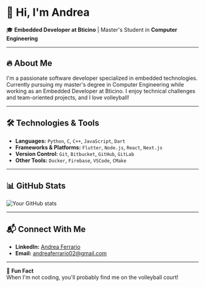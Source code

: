 # 👋 Hi, I'm Andrea

🎓 **Embedded Developer at Bticino** | Master's Student in **Computer Engineering**

---

## 🔥 About Me

I'm a passionate software developer specialized in embedded technologies. Currently pursuing my master's degree in Computer Engineering while working as an Embedded Developer at Bticino. I enjoy technical challenges and team-oriented projects, and I love volleyball!

---

## 🛠️ Technologies & Tools

- **Languages:** `Python`, `C`, `C++`, `JavaScript`, `Dart`
- **Frameworks & Platforms:** `Flutter`, `Node.js`, `React`, `Next.js`
- **Version Control:** `Git`, `Bitbucket`, `GitHub`, `GitLab`
- **Other Tools:** `Docker`, `Firebase`, `VSCode`, `CMake`

<!--
---

## 💻 Featured Projects

- [**Project Name 1**](project-link): Short project description.
- [**Project Name 2**](project-link): Short project description.
- [**Project Name 3**](project-link): Short project description.
-->

---

## 📊 GitHub Stats

![Your GitHub stats](https://github-readme-stats.vercel.app/api?username=andreferra&show_icons=true&theme=radical)

---

## 📬 Connect With Me

- **LinkedIn:** [Andrea Ferrario](https://www.linkedin.com/in/andreaantonioferrario)
- **Email:** andreaferrario02@gmail.com

---

🏐 **Fun Fact**  
When I'm not coding, you'll probably find me on the volleyball court!
